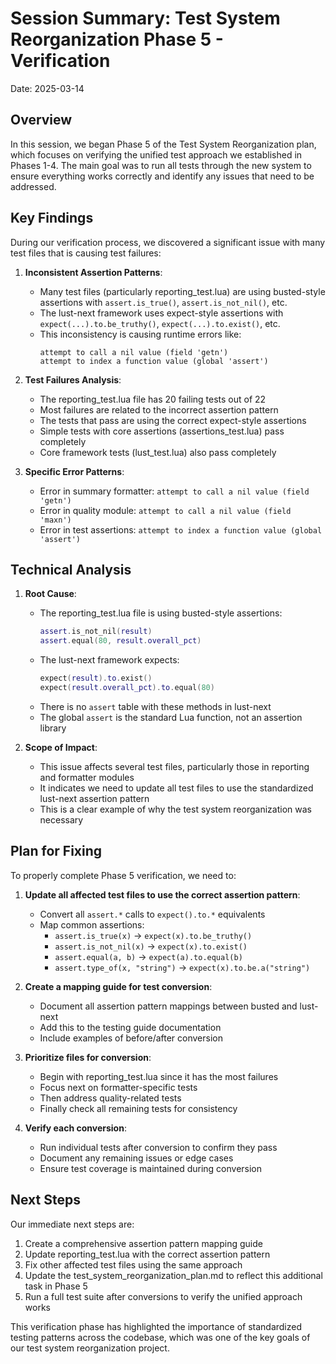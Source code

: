 # Session Summary: Test System Reorganization Phase 5 - Verification

Date: 2025-03-14

## Overview

In this session, we began Phase 5 of the Test System Reorganization plan, which focuses on verifying the unified test approach we established in Phases 1-4. The main goal was to run all tests through the new system to ensure everything works correctly and identify any issues that need to be addressed.

## Key Findings

During our verification process, we discovered a significant issue with many test files that is causing test failures:

1. **Inconsistent Assertion Patterns**:
   - Many test files (particularly reporting_test.lua) are using busted-style assertions with `assert.is_true()`, `assert.is_not_nil()`, etc.
   - The lust-next framework uses expect-style assertions with `expect(...).to.be_truthy()`, `expect(...).to.exist()`, etc.
   - This inconsistency is causing runtime errors like:
     ```
     attempt to call a nil value (field 'getn')
     attempt to index a function value (global 'assert')
     ```

2. **Test Failures Analysis**:
   - The reporting_test.lua file has 20 failing tests out of 22
   - Most failures are related to the incorrect assertion pattern
   - The tests that pass are using the correct expect-style assertions
   - Simple tests with core assertions (assertions_test.lua) pass completely
   - Core framework tests (lust_test.lua) also pass completely

3. **Specific Error Patterns**:
   - Error in summary formatter: `attempt to call a nil value (field 'getn')`
   - Error in quality module: `attempt to call a nil value (field 'maxn')`
   - Error in test assertions: `attempt to index a function value (global 'assert')`

## Technical Analysis

1. **Root Cause**:
   - The reporting_test.lua file is using busted-style assertions:
     ```lua
     assert.is_not_nil(result)
     assert.equal(80, result.overall_pct)
     ```
   - The lust-next framework expects:
     ```lua
     expect(result).to.exist()
     expect(result.overall_pct).to.equal(80)
     ```
   - There is no `assert` table with these methods in lust-next
   - The global `assert` is the standard Lua function, not an assertion library

2. **Scope of Impact**:
   - This issue affects several test files, particularly those in reporting and formatter modules
   - It indicates we need to update all test files to use the standardized lust-next assertion pattern
   - This is a clear example of why the test system reorganization was necessary

## Plan for Fixing

To properly complete Phase 5 verification, we need to:

1. **Update all affected test files to use the correct assertion pattern**:
   - Convert all `assert.*` calls to `expect().to.*` equivalents
   - Map common assertions:
     - `assert.is_true(x)` → `expect(x).to.be_truthy()`
     - `assert.is_not_nil(x)` → `expect(x).to.exist()`
     - `assert.equal(a, b)` → `expect(a).to.equal(b)`
     - `assert.type_of(x, "string")` → `expect(x).to.be.a("string")`

2. **Create a mapping guide for test conversion**:
   - Document all assertion pattern mappings between busted and lust-next
   - Add this to the testing guide documentation
   - Include examples of before/after conversion

3. **Prioritize files for conversion**:
   - Begin with reporting_test.lua since it has the most failures
   - Focus next on formatter-specific tests
   - Then address quality-related tests
   - Finally check all remaining tests for consistency

4. **Verify each conversion**:
   - Run individual tests after conversion to confirm they pass
   - Document any remaining issues or edge cases
   - Ensure test coverage is maintained during conversion

## Next Steps

Our immediate next steps are:

1. Create a comprehensive assertion pattern mapping guide
2. Update reporting_test.lua with the correct assertion pattern
3. Fix other affected test files using the same approach
4. Update the test_system_reorganization_plan.md to reflect this additional task in Phase 5
5. Run a full test suite after conversions to verify the unified approach works

This verification phase has highlighted the importance of standardized testing patterns across the codebase, which was one of the key goals of our test system reorganization project.